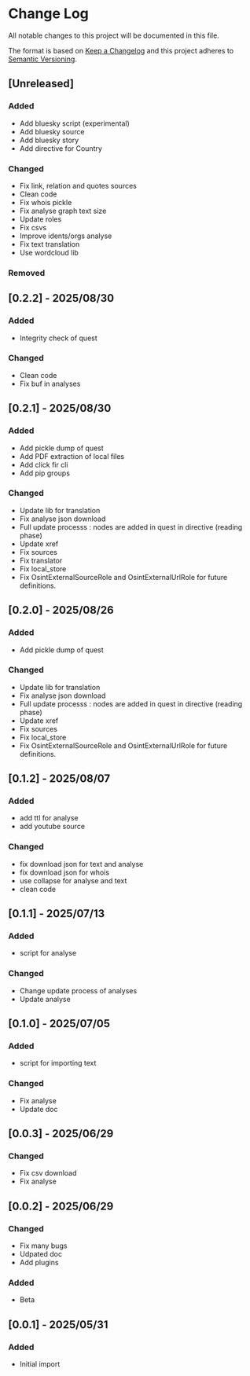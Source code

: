 # Change Log

All notable changes to this project will be documented in this file.

The format is based on [Keep a Changelog](http://keepachangelog.com/)
and this project adheres to [Semantic Versioning](http://semver.org/).

## [Unreleased]

### Added

- Add bluesky script (experimental)
- Add bluesky source
- Add bluesky story
- Add directive for Country

### Changed

- Fix link, relation and quotes sources
- Clean code
- Fix whois pickle
- Fix analyse graph text size
- Update roles
- Fix csvs
- Improve idents/orgs analyse
- Fix text translation
- Use wordcloud lib

### Removed


## [0.2.2] - 2025/08/30

### Added

- Integrity check of quest

### Changed

- Clean code
- Fix buf in analyses


## [0.2.1] - 2025/08/30

### Added

- Add pickle dump of quest
- Add PDF extraction of local files
- Add click fir cli
- Add pip groups

### Changed

- Update lib for translation
- Fix analyse json download
- Full update processs : nodes are added in quest in directive (reading phase)
- Update xref
- Fix sources
- Fix translator
- Fix local_store
- Fix OsintExternalSourceRole and OsintExternalUrlRole for future definitions.


## [0.2.0] - 2025/08/26

### Added

- Add pickle dump of quest

### Changed

- Update lib for translation
- Fix analyse json download
- Full update processs : nodes are added in quest in directive (reading phase)
- Update xref
- Fix sources
- Fix local_store
- Fix OsintExternalSourceRole and OsintExternalUrlRole for future definitions.


## [0.1.2] - 2025/08/07

### Added

- add ttl for analyse
- add youtube source

### Changed

- fix download json for text and analyse
- fix download json for whois
- use collapse for analyse and text
- clean code


## [0.1.1] - 2025/07/13

### Added

- script for analyse

### Changed

- Change update process of analyses
- Update analyse


## [0.1.0] - 2025/07/05

### Added

- script for importing text

### Changed

- Fix analyse
- Update doc


## [0.0.3] - 2025/06/29

### Changed

- Fix csv download
- Fix analyse


## [0.0.2] - 2025/06/29

### Changed

- Fix many bugs
- Udpated doc
- Add plugins

### Added

- Beta


## [0.0.1] - 2025/05/31

### Added

- Initial import


